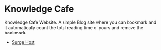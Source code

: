 # Knowledge Cafe

Knowledge Cafe Website.
A simple Blog site where you can bookmark and it automatically count the total reading time of yours and remove the bookmark.

- [Surge Host]('ruthless-cow.surge.sh')